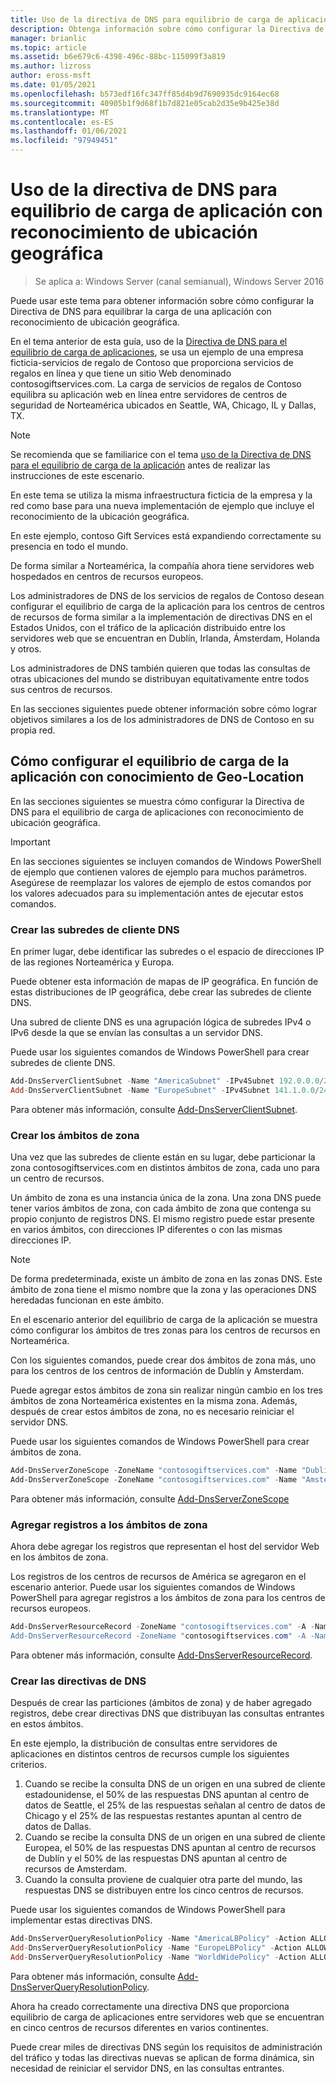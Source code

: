 ```yaml
---
title: Uso de la directiva de DNS para equilibrio de carga de aplicación con reconocimiento de ubicación geográfica
description: Obtenga información sobre cómo configurar la Directiva de DNS para equilibrar la carga de una aplicación con reconocimiento de ubicación geográfica.
manager: brianlic
ms.topic: article
ms.assetid: b6e679c6-4398-496c-88bc-115099f3a819
ms.author: lizross
author: eross-msft
ms.date: 01/05/2021
ms.openlocfilehash: b573edf16fc347ff85d4b9d7690935dc9164ec68
ms.sourcegitcommit: 40905b1f9d68f1b7d821e05cab2d35e9b425e38d
ms.translationtype: MT
ms.contentlocale: es-ES
ms.lasthandoff: 01/06/2021
ms.locfileid: "97949451"
---
```

# <a name="use-dns-policy-for-application-load-balancing-with-geo-location-awareness"></a>Uso de la directiva de DNS para equilibrio de carga de aplicación con reconocimiento de ubicación geográfica

>Se aplica a: Windows Server (canal semianual), Windows Server 2016

Puede usar este tema para obtener información sobre cómo configurar la Directiva de DNS para equilibrar la carga de una aplicación con reconocimiento de ubicación geográfica.

En el tema anterior de esta guía, uso de la [Directiva de DNS para el equilibrio de carga de aplicaciones](./app-lb.md), se usa un ejemplo de una empresa ficticia-servicios de regalo de Contoso que proporciona servicios de regalos en línea y que tiene un sitio Web denominado contosogiftservices.com. La carga de servicios de regalos de Contoso equilibra su aplicación web en línea entre servidores de centros de seguridad de Norteamérica ubicados en Seattle, WA, Chicago, IL y Dallas, TX.

>[!NOTE]
>Se recomienda que se familiarice con el tema [uso de la Directiva de DNS para el equilibrio de carga de la aplicación](./app-lb.md) antes de realizar las instrucciones de este escenario.

En este tema se utiliza la misma infraestructura ficticia de la empresa y la red como base para una nueva implementación de ejemplo que incluye el reconocimiento de la ubicación geográfica.

En este ejemplo, contoso Gift Services está expandiendo correctamente su presencia en todo el mundo.

De forma similar a Norteamérica, la compañía ahora tiene servidores web hospedados en centros de recursos europeos.

Los administradores de DNS de los servicios de regalos de Contoso desean configurar el equilibrio de carga de la aplicación para los centros de centros de recursos de forma similar a la implementación de directivas DNS en el Estados Unidos, con el tráfico de la aplicación distribuido entre los servidores web que se encuentran en Dublín, Irlanda, Ámsterdam, Holanda y otros.

Los administradores de DNS también quieren que todas las consultas de otras ubicaciones del mundo se distribuyan equitativamente entre todos sus centros de recursos.

En las secciones siguientes puede obtener información sobre cómo lograr objetivos similares a los de los administradores de DNS de Contoso en su propia red.

## <a name="how-to-configure-application-load-balancing-with-geo-location-awareness"></a>Cómo configurar el equilibrio de carga de la aplicación con conocimiento de Geo-Location

En las secciones siguientes se muestra cómo configurar la Directiva de DNS para el equilibrio de carga de aplicaciones con reconocimiento de ubicación geográfica.

>[!IMPORTANT]
>En las secciones siguientes se incluyen comandos de Windows PowerShell de ejemplo que contienen valores de ejemplo para muchos parámetros. Asegúrese de reemplazar los valores de ejemplo de estos comandos por los valores adecuados para su implementación antes de ejecutar estos comandos.

### <a name="create-the-dns-client-subnets"></a><a name="bkmk_clientsubnets"></a>Crear las subredes de cliente DNS

En primer lugar, debe identificar las subredes o el espacio de direcciones IP de las regiones Norteamérica y Europa.

Puede obtener esta información de mapas de IP geográfica. En función de estas distribuciones de IP geográfica, debe crear las subredes de cliente DNS.

Una subred de cliente DNS es una agrupación lógica de subredes IPv4 o IPv6 desde la que se envían las consultas a un servidor DNS.

Puede usar los siguientes comandos de Windows PowerShell para crear subredes de cliente DNS.

```powershell
Add-DnsServerClientSubnet -Name "AmericaSubnet" -IPv4Subnet 192.0.0.0/24,182.0.0.0/24
Add-DnsServerClientSubnet -Name "EuropeSubnet" -IPv4Subnet 141.1.0.0/24,151.1.0.0/24
```

Para obtener más información, consulte [Add-DnsServerClientSubnet](/powershell/module/dnsserver/add-dnsserverclientsubnet).

### <a name="create-the-zone-scopes"></a><a name="bkmk_zscopes2"></a>Crear los ámbitos de zona

Una vez que las subredes de cliente están en su lugar, debe particionar la zona contosogiftservices.com en distintos ámbitos de zona, cada uno para un centro de recursos.

Un ámbito de zona es una instancia única de la zona. Una zona DNS puede tener varios ámbitos de zona, con cada ámbito de zona que contenga su propio conjunto de registros DNS. El mismo registro puede estar presente en varios ámbitos, con direcciones IP diferentes o con las mismas direcciones IP.

>[!NOTE]
>De forma predeterminada, existe un ámbito de zona en las zonas DNS. Este ámbito de zona tiene el mismo nombre que la zona y las operaciones DNS heredadas funcionan en este ámbito.

En el escenario anterior del equilibrio de carga de la aplicación se muestra cómo configurar los ámbitos de tres zonas para los centros de recursos en Norteamérica.

Con los siguientes comandos, puede crear dos ámbitos de zona más, uno para los centros de los centros de información de Dublín y Amsterdam.

Puede agregar estos ámbitos de zona sin realizar ningún cambio en los tres ámbitos de zona Norteamérica existentes en la misma zona. Además, después de crear estos ámbitos de zona, no es necesario reiniciar el servidor DNS.

Puede usar los siguientes comandos de Windows PowerShell para crear ámbitos de zona.

```powershell
Add-DnsServerZoneScope -ZoneName "contosogiftservices.com" -Name "DublinZoneScope"
Add-DnsServerZoneScope -ZoneName "contosogiftservices.com" -Name "AmsterdamZoneScope"
```

Para obtener más información, consulte [Add-DnsServerZoneScope](/powershell/module/dnsserver/add-dnsserverzonescope)

### <a name="add-records-to-the-zone-scopes"></a><a name="bkmk_records2"></a>Agregar registros a los ámbitos de zona

Ahora debe agregar los registros que representan el host del servidor Web en los ámbitos de zona.

Los registros de los centros de recursos de América se agregaron en el escenario anterior. Puede usar los siguientes comandos de Windows PowerShell para agregar registros a los ámbitos de zona para los centros de recursos europeos.

```powershell
Add-DnsServerResourceRecord -ZoneName "contosogiftservices.com" -A -Name "www" -IPv4Address "151.1.0.1" -ZoneScope "DublinZoneScope”
Add-DnsServerResourceRecord -ZoneName "contosogiftservices.com" -A -Name "www" -IPv4Address "141.1.0.1" -ZoneScope "AmsterdamZoneScope"
```

Para obtener más información, consulte [Add-DnsServerResourceRecord](/powershell/module/dnsserver/add-dnsserverresourcerecord).

### <a name="create-the-dns-policies"></a><a name="bkmk_policies2"></a>Crear las directivas de DNS

Después de crear las particiones (ámbitos de zona) y de haber agregado registros, debe crear directivas DNS que distribuyan las consultas entrantes en estos ámbitos.

En este ejemplo, la distribución de consultas entre servidores de aplicaciones en distintos centros de recursos cumple los siguientes criterios.

1. Cuando se recibe la consulta DNS de un origen en una subred de cliente estadounidense, el 50% de las respuestas DNS apuntan al centro de datos de Seattle, el 25% de las respuestas señalan al centro de datos de Chicago y el 25% de las respuestas restantes apuntan al centro de datos de Dallas.
2. Cuando se recibe la consulta DNS de un origen en una subred de cliente Europea, el 50% de las respuestas DNS apuntan al centro de recursos de Dublín y el 50% de las respuestas DNS apuntan al centro de recursos de Amsterdam.
3. Cuando la consulta proviene de cualquier otra parte del mundo, las respuestas DNS se distribuyen entre los cinco centros de recursos.

Puede usar los siguientes comandos de Windows PowerShell para implementar estas directivas DNS.

```powershell
Add-DnsServerQueryResolutionPolicy -Name "AmericaLBPolicy" -Action ALLOW -ClientSubnet "eq,AmericaSubnet" -ZoneScope "SeattleZoneScope,2;ChicagoZoneScope,1; TexasZoneScope,1" -ZoneName "contosogiftservices.com" –ProcessingOrder 1
Add-DnsServerQueryResolutionPolicy -Name "EuropeLBPolicy" -Action ALLOW -ClientSubnet "eq,EuropeSubnet" -ZoneScope "DublinZoneScope,1;AmsterdamZoneScope,1" -ZoneName "contosogiftservices.com" -ProcessingOrder 2
Add-DnsServerQueryResolutionPolicy -Name "WorldWidePolicy" -Action ALLOW -FQDN "eq,*.contoso.com" -ZoneScope "SeattleZoneScope,1;ChicagoZoneScope,1; TexasZoneScope,1;DublinZoneScope,1;AmsterdamZoneScope,1" -ZoneName "contosogiftservices.com" -ProcessingOrder 3
```

Para obtener más información, consulte [Add-DnsServerQueryResolutionPolicy](/powershell/module/dnsserver/add-dnsserverqueryresolutionpolicy).

Ahora ha creado correctamente una directiva DNS que proporciona equilibrio de carga de aplicaciones entre servidores web que se encuentran en cinco centros de recursos diferentes en varios continentes.

Puede crear miles de directivas DNS según los requisitos de administración del tráfico y todas las directivas nuevas se aplican de forma dinámica, sin necesidad de reiniciar el servidor DNS, en las consultas entrantes.
